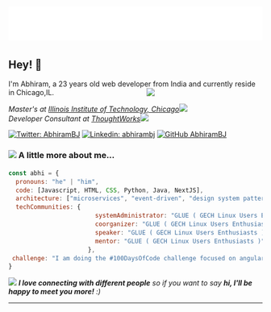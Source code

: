 <h1 align="center">
  <img src="https://raw.githubusercontent.com/abhirambj/abhirambj/main/name.svg" alt="Abhiram B J" />
</h1>

## Hey! 👋
I'm Abhiram, a 23 years old web developer from India and currently reside in Chicago,IL.
<img align='right' src="https://media.giphy.com/media/u2pmTWUi0MXjyrMaVj/giphy.gif" width="230">
<p><em>Master's at <a href="https://www.iit.edu/">Illinois Institute of Technology, Chicago</a><img src="https://media.giphy.com/media/fYSnHlufseco8Fh93Z/giphy.gif" width="30"></br>Developer Consultant at <a href="https://www.thoughtworks.com">ThoughtWorks</a><img src="https://media.giphy.com/media/WUlplcMpOCEmTGBtBW/giphy.gif" width="30"> 
</em></p>

[![Twitter: AbhiramBJ](https://img.shields.io/twitter/follow/el3ctr9n?style=social)](https://twitter.com/EL3CTR9N)
[![Linkedin: abhirambj](https://img.shields.io/badge/-abhirambj-blue?style=flat-square&logo=Linkedin&logoColor=white&link=https://www.linkedin.com/in/thaianebraga/)](https://www.linkedin.com/in/abhirambj/)
[![GitHub AbhiramBJ](https://img.shields.io/github/followers/abhirambj?label=follow&style=social)](https://github.com/abhirambj)


### <img src="https://media.giphy.com/media/VgCDAzcKvsR6OM0uWg/giphy.gif" width="50"> A little more about me...  

```javascript
const abhi = {
  pronouns: "he" | "him",
  code: [Javascript, HTML, CSS, Python, Java, NextJS],
  architecture: ["microservices", "event-driven", "design system pattern"],
  techCommunities: {
                        systemAdministrator: "GLUE ( GECH Linux Users Enthusiasts )"
                        coorganizer: "GLUE ( GECH Linux Users Enthusiasts )",
                        speaker: "GLUE ( GECH Linux Users Enthusiasts )",
                        mentor: "GLUE ( GECH Linux Users Enthusiasts )"
                      },
 challenge: "I am doing the #100DaysOfCode challenge focused on angularJS"
}
```

<img src="https://media.giphy.com/media/LnQjpWaON8nhr21vNW/giphy.gif" width="60"> <em><b>I love connecting with different people</b> so if you want to say <b>hi, I'll be happy to meet you more!</b> :)</em>

---
